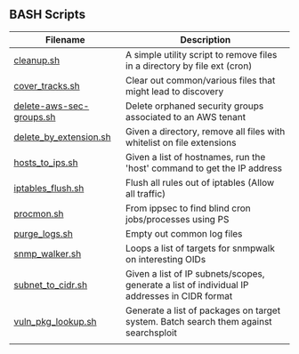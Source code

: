 ## BASH Scripts


| Filename        | Description                                                                          |
|-----------------|--------------------------------------------------------------------------------------|
| [cleanup.sh](https://github.com/burmat/burmatscripts/blob/master/bash/cleanup.sh) | A simple utility script to remove files in a directory by file ext (cron) |
| [cover_tracks.sh](https://github.com/burmat/burmatscripts/blob/master/bash/cover_tracks.sh) | Clear out common/various files that might lead to discovery |
| [delete-aws-sec-groups.sh](https://github.com/burmat/burmatscripts/blob/master/bash/delete-aws-sec-groups.sh) |Delete orphaned security groups associated to an AWS tenant |
| [delete_by_extension.sh](https://github.com/burmat/burmatscripts/blob/master/bash/delete_by_extension.sh) | Given a directory, remove all files with whitelist on file extensions |
| [hosts_to_ips.sh](https://github.com/burmat/burmatscripts/blob/master/bash/hosts_to_ips.sh) | Given a list of hostnames, run the 'host' command to get the IP address |
| [iptables_flush.sh](https://github.com/burmat/burmatscripts/blob/master/bash/iptables_flush.sh) | Flush all rules out of iptables (Allow all traffic) |
| [procmon.sh](https://github.com/burmat/burmatscripts/blob/master/bash/procmon.sh) | From ippsec to find blind cron jobs/processes using PS |
| [purge_logs.sh](https://github.com/burmat/burmatscripts/blob/master/bash/purge_logs.sh) | Empty out common log files |
| [snmp_walker.sh](https://github.com/burmat/burmatscripts/blob/master/bash/snmp_walker.sh) | Loops a list of targets for snmpwalk on interesting OIDs |
| [subnet_to_cidr.sh](https://github.com/burmat/burmatscripts/blob/master/bash/subnet_to_cidr.sh) | Given a list of IP subnets/scopes, generate a list of individual IP addresses in CIDR format |
| [vuln_pkg_lookup.sh](https://github.com/burmat/burmatscripts/blob/master/bash/vuln_pkg_lookup.sh) | Generate a list of packages on target system. Batch search them against searchsploit |
|                 |                                                                                      |

